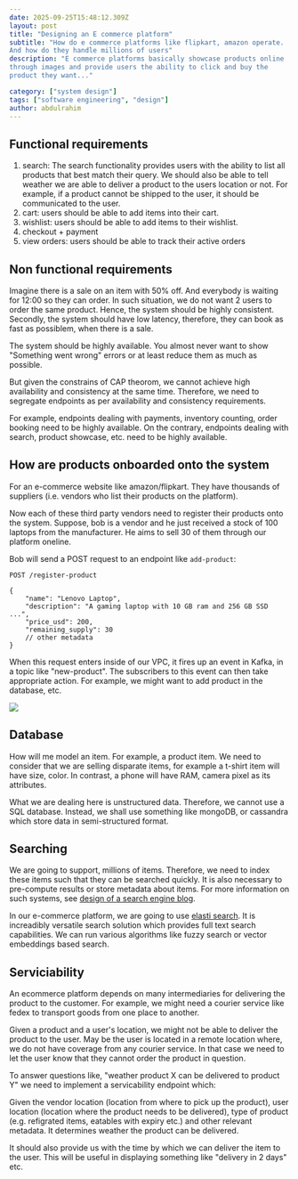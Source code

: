```yaml
---
date: 2025-09-25T15:48:12.309Z
layout: post
title: "Designing an E commerce platform"
subtitle: "How do e commerce platforms like flipkart, amazon operate.
And how do they handle millions of users"
description: "E commerce platforms basically showcase products online
through images and provide users the ability to click and buy the
product they want..."

category: ["system design"]
tags: ["software engineering", "design"]
author: abdulrahim
---
```


## Functional requirements

1. search: The search functionality provides users with the ability to
   list all products that best match their query. We should also be able
   to tell weather we are able to deliver a product to the users
   location or not. For example, if a product cannot be shipped to the
   user, it should be communicated to the user.
2. cart: users should be able to add items into their cart.
3. wishlist: users should be able to add items to their wishlist.
4. checkout + payment
5. view orders: users should be able to track their active orders

## Non functional requirements

Imagine there is a sale on an item with 50% off. And everybody is
waiting for 12:00 so they can order. In such situation, we do not want 2
users to order the same product. Hence, the system should be highly
consistent.  Secondly, the system should have low latency, therefore,
they can book as fast as possiblem, when there is a sale. 

The system should be highly available. You almost never want to show
"Something went wrong" errors or at least reduce them as much as
possible.

But given the constrains of CAP theorom, we cannot achieve high
availability and consistency at the same time. Therefore, we need to
segregate endpoints as per availability and consistency requirements. 

For example, endpoints dealing with payments, inventory counting, order
booking need to be highly available.  On the contrary, endpoints dealing
with search, product showcase, etc. need to be highly available.

## How are products onboarded onto the system

For an e-commerce website like amazon/flipkart. They have thousands of
suppliers (i.e. vendors who list their products on the platform).

Now each of these third party vendors need to register their products
onto the system. Suppose, bob is a vendor and he just received a stock
of 100 laptops from the manufacturer. He aims to sell 30 of them through
our platform oneline.

Bob will send a POST request to an endpoint like `add-product`:

```
POST /register-product

{
    "name": "Lenovo Laptop",
    "description": "A gaming laptop with 10 GB ram and 256 GB SSD ...",
    "price_usd": 200,
    "remaining_supply": 30
    // other metadata
}
```

When this request enters inside of our VPC, it fires up an event in
Kafka, in a topic like "new-product". The subscribers to this event can
then take appropriate action. For example, we might want to add product
in the database, etc.

![](https://i.ibb.co/m5cLtJYm/Screenshot-from-2025-09-25-22-00-11.png)

## Database

How will me model an item. For example, a product item. We need to
consider that we are selling disparate items, for example a t-shirt item
will have size, color. In contrast, a phone will have RAM, camera pixel
as its attributes.

What we are dealing here is unstructured data. Therefore, we cannot use
a SQL database. Instead, we shall use something like mongoDB, or
cassandra which store data in semi-structured format.

## Searching

We are going to support, millions of items. Therefore, we need to index
these items such that they can be searched quickly. It is also necessary
to pre-compute results or store metadata about items. For more
information on such systems, see [design of a search engine
blog](https://abdulrahim.space/posts/design_of_youtube/).

In our e-commerce platform, we are going to use [elasti
search](https://www.elastic.co/elasticsearch). It is increadibly
versatile search solution which provides full text search capabilities.
We can run various algorithms like fuzzy search or vector embeddings
based search.

## Serviciability

An ecommerce platform depends on many intermediaries for delivering the
product to the customer. For example, we might need a courier service
like fedex to transport goods from one place to another.

Given a product and a user's location, we might not be able to deliver
the product to the user. May be the user is located in a remote location
where, we do not have coverage from any courier service. In that case we
need to let the user know that they cannot order the product in
question.

To answer questions like, "weather product X can be delivered to product
Y" we need to implement a servicability endpoint which:

Given the vendor location (location from where to pick up the product),
user location (location where the product needs to be delivered), type
of product (e.g. refigrated items, eatables with expiry etc.) and other
relevant metadata.  It determines weather the product can be delivered. 

It should also provide us with the time by which we can deliver the item
to the user. This will be useful in displaying something like "delivery
in 2 days" etc.
